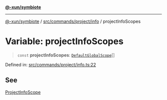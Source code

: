[**@-xun/symbiote**](../../../../../README.md)

***

[@-xun/symbiote](../../../../../README.md) / [src/commands/project/info](../README.md) / projectInfoScopes

# Variable: projectInfoScopes

> `const` **projectInfoScopes**: [`DefaultGlobalScope`](../../../../configure/enumerations/DefaultGlobalScope.md)[]

Defined in: [src/commands/project/info.ts:22](https://github.com/Xunnamius/symbiote/blob/a1a1659a6aee8463244f5d57f0317787662deaf7/src/commands/project/info.ts#L22)

## See

[ProjectInfoScope](../../../../configure/enumerations/DefaultGlobalScope.md)
